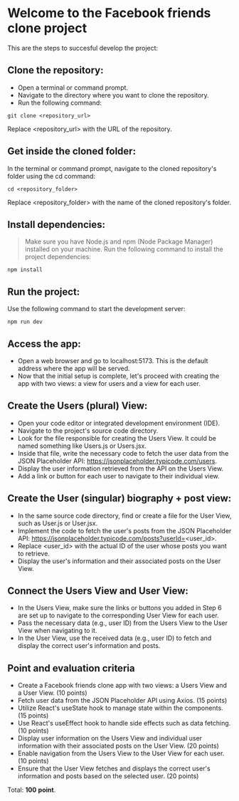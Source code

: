# Welcome to the Facebook friends clone project

This are the steps to succesful develop the project:

## Clone the repository:

- Open a terminal or command prompt.
- Navigate to the directory where you want to clone the repository.
- Run the following command:

```
git clone <repository_url>
```

Replace <repository_url> with the URL of the repository.


## Get inside the cloned folder:

In the terminal or command prompt, navigate to the cloned repository's folder using the cd command:
```
cd <repository_folder>
```

Replace <repository_folder> with the name of the cloned repository's folder.

## Install dependencies:

> Make sure you have Node.js and npm (Node Package Manager) installed on your machine.
Run the following command to install the project dependencies:
```
npm install
```

## Run the project:

Use the following command to start the development server:
```
npm run dev
```

## Access the app:

- Open a web browser and go to localhost:5173. This is the default address where the app will be served.
- Now that the initial setup is complete, let's proceed with creating the app with two views: a view for users and a view for each user.

## Create the Users (plural) View:

- Open your code editor or integrated development environment (IDE).
- Navigate to the project's source code directory.
- Look for the file responsible for creating the Users View. It could be named something like Users.js or Users.jsx.
- Inside that file, write the necessary code to fetch the user data from the JSON Placeholder API: https://jsonplaceholder.typicode.com/users.
- Display the user information retrieved from the API on the Users View.
- Add a link or button for each user to navigate to their individual view.

## Create the User (singular) biography + post view:

- In the same source code directory, find or create a file for the User View, such as User.js or User.jsx.
- Implement the code to fetch the user's posts from the JSON Placeholder API: https://jsonplaceholder.typicode.com/posts?userId=<user_id>.
- Replace <user_id> with the actual ID of the user whose posts you want to retrieve.
- Display the user's information and their associated posts on the User View.

## Connect the Users View and User View:

- In the Users View, make sure the links or buttons you added in Step 6 are set up to navigate to the corresponding User View for each user.
- Pass the necessary data (e.g., user ID) from the Users View to the User View when navigating to it.
- In the User View, use the received data (e.g., user ID) to fetch and display the correct user's information and posts.


## Point and evaluation criteria

- Create a Facebook friends clone app with two views: a Users View and a User View. (10 points)
- Fetch user data from the JSON Placeholder API using Axios. (15 points)
- Utilize React's useState hook to manage state within the components. (15 points)
- Use React's useEffect hook to handle side effects such as data fetching. (10 points)
- Display user information on the Users View and individual user information with their associated posts on the User View. (20 points)
- Enable navigation from the Users View to the User View for each user. (10 points)
- Ensure that the User View fetches and displays the correct user's information and posts based on the selected user. (20 points)

Total: **100** **point**.